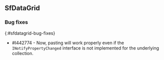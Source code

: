 ## SfDataGrid

### Bug fixes
{:#sfdatagrid-bug-fixes}

* \#I442774 - Now, pasting will work properly even if the `INotifyPropertyChanged` interface is not implemented for the underlying collection.